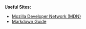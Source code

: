 **Useful Sites:**
 - [Mozilla Developer Network (MDN)](https://developer.mozilla.org/en-US/)
 - [Markdown Guide](https://www.markdownguide.org/basic-syntax/)